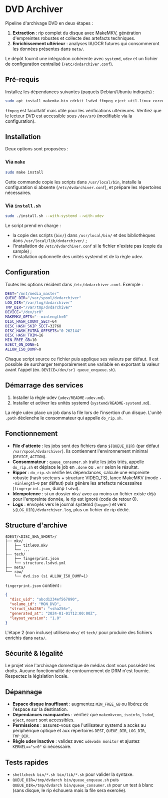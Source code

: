 # DVD Archiver

Pipeline d'archivage DVD en deux étapes :

1. **Extraction** : rip complet du disque avec MakeMKV, génération d'empreintes robustes et collecte des artefacts techniques.
2. **Enrichissement ultérieur** : analyses IA/OCR futures qui consommeront les données présentes dans `meta/`.

Le dépôt fournit une intégration cohérente avec `systemd`, `udev` et un fichier de configuration centralisé (`/etc/dvdarchiver.conf`).

## Pré-requis

Installez les dépendances suivantes (paquets Debian/Ubuntu indiqués) :

```bash
sudo apt install makemkv-bin cdrkit lsdvd ffmpeg eject util-linux coreutils
```

`ffmpeg` est facultatif mais utile pour les vérifications ultérieures. Vérifiez que le lecteur DVD est accessible sous `/dev/sr0` (modifiable via la configuration).

## Installation

Deux options sont proposées :

### Via `make`

```bash
sudo make install
```

Cette commande copie les scripts dans `/usr/local/bin`, installe la configuration si absente (`/etc/dvdarchiver.conf`), et prépare les répertoires nécessaires.

### Via `install.sh`

```bash
sudo ./install.sh --with-systemd --with-udev
```

Le script prend en charge :

- la copie des scripts (`bin/`) dans `/usr/local/bin/` et des bibliothèques dans `/usr/local/lib/dvdarchiver/` ;
- l'installation de `/etc/dvdarchiver.conf` si le fichier n'existe pas (copie du sample) ;
- l'installation optionnelle des unités systemd et de la règle udev.

## Configuration

Toutes les options résident dans `/etc/dvdarchiver.conf`. Exemple :

```bash
DEST="/mnt/media_master"
QUEUE_DIR="/var/spool/dvdarchiver"
LOG_DIR="/var/log/dvdarchiver"
TMP_DIR="/var/tmp/dvdarchiver"
DEVICE="/dev/sr0"
MAKEMKV_OPTS="--minlength=0"
DISC_HASH_COUNT_SECT=64
DISC_HASH_SKIP_SECT=32768
DISC_HASH_EXTRA_OFFSETS="0 262144"
DISC_HASH_TRIM=16
MIN_FREE_GB=10
EJECT_ON_DONE=1
ALLOW_ISO_DUMP=0
```

Chaque script source ce fichier puis applique ses valeurs par défaut. Il est possible de surcharger temporairement une variable en exportant la valeur avant l'appel (ex. `DEVICE=/dev/sr1 queue_enqueue.sh`).

## Démarrage des services

1. Installer la règle udev (`udev/README-udev.md`).
2. Installer et activer les unités systemd (`systemd/README-systemd.md`).

La règle udev place un job dans la file lors de l'insertion d'un disque. L'unité `.path` déclenche le consommateur qui appelle `do_rip.sh`.

## Fonctionnement

- **File d'attente** : les jobs sont des fichiers dans `${QUEUE_DIR}` (par défaut `/var/spool/dvdarchiver`). Ils contiennent l'environnement minimal (`DEVICE`, `ACTION`).
- **Consommateur** : `queue_consumer.sh` traite les jobs triés, appelle `do_rip.sh` et déplace le job en `.done` ou `.err` selon le résultat.
- **Ripper** : `do_rip.sh` vérifie les dépendances, calcule une empreinte robuste (hash secteurs + structure VIDEO_TS), lance MakeMKV (mode `--minlength=0` par défaut) puis génère les artefacts nécessaires (`fingerprint.json`, dump `lsdvd`).
- **Idempotence** : si un dossier `mkv/` avec au moins un fichier existe déjà pour l'empreinte donnée, le rip est ignoré (code de retour 0).
- **Logs** : envoyés vers le journal systemd (`logger`) et vers `${LOG_DIR}/dvdarchiver.log`, plus un fichier de rip dédié.

## Structure d'archive

```
$DEST/<DISC_SHA_SHORT>/
├── mkv/
│   ├── title00.mkv
│   └── ...
├── tech/
│   ├── fingerprint.json
│   └── structure.lsdvd.yml
├── meta/
└── raw/
    └── dvd.iso (si ALLOW_ISO_DUMP=1)
```

`fingerprint.json` contient :

```json
{
  "disc_uid": "abcd1234ef567890",
  "volume_id": "MON_DVD",
  "struct_sha256": "<sha256>",
  "generated_at": "2024-01-01T12:00:00Z",
  "layout_version": "1.0"
}
```

L'étape 2 (non incluse) utilisera `mkv/` et `tech/` pour produire des fichiers enrichis dans `meta/`.

## Sécurité & légalité

Le projet vise l'archivage domestique de médias dont vous possédez les droits. Aucune fonctionnalité de contournement de DRM n'est fournie. Respectez la législation locale.

## Dépannage

- **Espace disque insuffisant** : augmentez `MIN_FREE_GB` ou libérez de l'espace sur la destination.
- **Dépendances manquantes** : vérifiez que `makemkvcon`, `isoinfo`, `lsdvd`, `eject`, `mount` sont accessibles.
- **Permissions** : assurez-vous que l'utilisateur systemd a accès au périphérique optique et aux répertoires `DEST`, `QUEUE_DIR`, `LOG_DIR`, `TMP_DIR`.
- **Règle udev inactive** : validez avec `udevadm monitor` et ajustez `KERNEL=="sr0"` si nécessaire.

## Tests rapides

- `shellcheck bin/*.sh bin/lib/*.sh` pour valider la syntaxe.
- `QUEUE_DIR=/tmp/dvdarch bin/queue_enqueue.sh` puis `QUEUE_DIR=/tmp/dvdarch bin/queue_consumer.sh` pour un test à blanc (sans disque, le rip échouera mais la file sera exercée).
